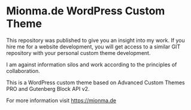 # Mionma.de WordPress Custom Theme
This repository was published to give you an insight into my work. If you hire me for a website development, you will get access to a similar GIT repository with your personal custom theme development.

I am against information silos and work according to the principles of collaboration.

This is a WordPress custom theme based on Advanced Custom Themes PRO and Gutenberg Block API v2.

For more information visit https://mionma.de